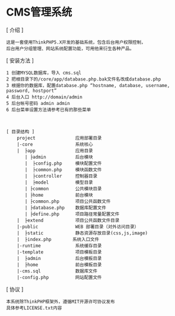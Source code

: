 CMS管理系统
======

[ 介绍 ]

    这是一套使用ThinkPHP5.X开发的基础系统，包含后台用户权限控制，
	后台用户分组管理、网站系统配置功能，可用他来衍生各种产品。

[ 安装方法 ]

    1 创建MYSQL数据库，导入 cms.sql
    2 把根目录下的/core/app/database.php.bak文件名改成database.php
	3 根据你的数据库，配置database.php “hostname, database, username, password, hostport”
	4 后台入口 http://domain/admin
	5 后台帐号密码 admin admin
	6 后台菜单设置方法请参考已有的那些菜单
```


[ 目录结构 ]
    project     		  应用部署目录
	|-core      		  系统核心
    |  ├app      		  应用目录
	   | ├admin  		  后台模块
	   |  ├config.php     模块配置文件
	   |  ├common.php     模块函数文件
	   |  ├controller     控制器目录
	   |  ├model     	  模型目录
	   | ├common     	  公共模块目录
	   | ├home            前台模块
	   | ├common.php      项目公共函数文件
	   | ├database.php    数据库配置文件
	   | ├define.php      项目路径常量配置文件
	|  ├extend            项目公共函数文件目录
    |-public              WEB 部署目录（对外访问目录）
	|  ├static      	  静态资源存放目录(css,js,image)
	|  ├index.php        系统入口文件
    |-runtime             系统缓存目录
	|-template            项目模板目录
	|  ├admin      	 	  后台模板目录
	|  ├home      	 	  前台模板目录
	|-cms.sql             数据库文件
	|-config.php          网站配置文件
```
[ 协议 ]

    本系统除ThinkPHP框架外，遵循MIT开源许可协议发布
	具体参考LICENSE.txt内容